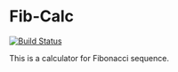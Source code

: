 # Fib-Calc

[![Build Status](https://travis-ci.org/LanghaoZ/Fib-Calc.svg?branch=master)](https://travis-ci.org/LanghaoZ/Fib-Calc)

This is a calculator for Fibonacci sequence.
